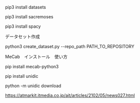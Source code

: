 pip3 install datasets

pip3 install sacremoses

pip3 install spacy

データセット作成

python3 create_dataset.py --repo_path PATH_TO_REPOSITORY


MeCab　インストール　使い方

pip install mecab-python3

pip install unidic

python -m unidic download

https://atmarkit.itmedia.co.jp/ait/articles/2102/05/news027.html

